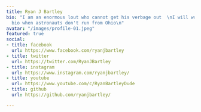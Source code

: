```yaml
---
title: Ryan J Bartley
bio: "I am an enormous lout who cannot get his verbage out  \nI will write a better
  bio when astronauts don't run from Ohio\n"
avatar: "/images/profile-01.jpeg"
featured: true
social:
- title: facebook
  url: https://www.facebook.com/ryanjbartley
- title: twitter
  url: https://twitter.com/RyanJBartley
- title: instagram
  url: https://www.instagram.com/ryanjbartley/
- title: youtube
  url: https://www.youtube.com/c/RyanBartleyDude
- title: github
  url: https://github.com/ryanjbartley/

---
```

